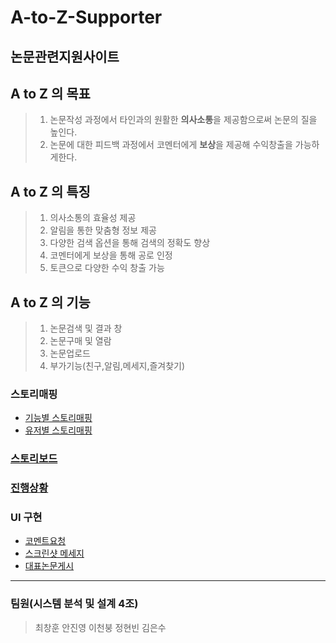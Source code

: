A-to-Z-Supporter 
=============
논문관련지원사이트
--------------------


## A to Z 의 목표
>1. 논문작성 과정에서 타인과의 원활한 **의사소통**을 제공함으로써 논문의 질을 높인다. 
>2. 논문에 대한 피드백 과정에서 코멘터에게 **보상**을 제공해 수익창출을 가능하게한다.

## A to Z 의 특징
>1. 의사소통의 효율성 제공
>2. 알림을 통한 맞춤형 정보 제공
>3. 다양한 검색 옵션을 통해 검색의 정확도 향상
>4. 코멘터에게 보상을 통해 공로 인정
>5. 토큰으로 다양한 수익 창출 가능

## A to Z 의 기능
>1. 논문검색 및 결과 창
>2. 논문구매 및 열람
>3. 논문업로드
>4. 부가기능(친구,알림,메세지,즐겨찾기)



### 스토리매핑
* [기능별 스토리매핑](https://docs.google.com/spreadsheets/d/1vNfZvnNQ8dgsaPOJAbn4QEGi61Z6ZoT3QMTOvwj4ePA/edit#gid=0)
* [유저별 스토리매핑](https://docs.google.com/spreadsheets/d/1ZWYW9NW_UpWrjgiV7I0nWhjbHltpPY_8zpOH8R-Sjp0/edit#gid=0)

### [스토리보드](https://ovenapp.io/project/Q5eGmnBF9vKtmxePBk6e2FuIuO0Huhwr#7wyPb)

### [진행상황](https://github.com/users/ingchang0125/projects/2)

### UI 구현
* [코멘트요청](https://ovenapp.io/view/2R9Gyjj5N6sL9pnvatyqciaYJAqCM5dP/ySCIB "Kakao Oven")<br>
* [스크린샷 메세지](https://ovenapp.io/view/SJwj21P3SSQInCjBnWUpVagPPXMuibFy/ATQUC "Kakao Oven")<br>
* [대표논문게시](https://ovenapp.io/view/NiE5Yv8wKmNaBISzEEmaicQNN9R9Ili8/P0ixl "KAkao Oven")<br>
<hr>

### 팀원(시스템 분석 및 설계 4조)
>최창훈 안진영 이천붕 정현빈 김은수
